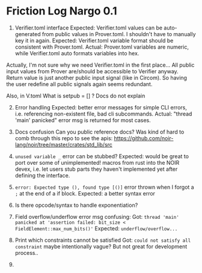 
# Friction Log Nargo 0.1

1. Verifier.toml interface
Expected: Verifier.toml values can be auto-generated from public values in Prover.toml. I shouldn't have to manually key it in again.
Expected: Verifier.toml variable format should be consistent with Prover.toml. Actual: Prover.toml variables are numeric, while Verifier.toml auto formats variables into hex.

Actually, I'm not sure why we need Verifier.toml in the first place... All public input values from Prover are/should be accessible to Verifier anyway. Return value is just another public input signal (like in Circom). So having the user redefine all public signals again seems redundant.

Also, in V.toml What is setpub = [] ? Docs do not explain

2. Error handling
Expected: better error messages for simple CLI errors, i.e. referencing non-existent file, bad cli subcommands. Actual: "thread 'main' panicked" error msg is returned for most cases.

3. Docs confusion
Can you public reference docs? Was kind of hard to comb through 
this repo to see the apis: https://github.com/noir-lang/noir/tree/master/crates/std_lib/src

4. `unused variable _` error can be stubbed?
Expected: would be great to port over some of unimplemented! macros from rust into the NOIR devex, i.e. let users stub parts they haven't implemented yet after defining the interface.

5. `error: Expected type (), found type [()]` error thrown when I forgot a `;` at the end of a if block.
Expected: a better syntax error

6. Is there opcode/syntax to handle exponentiation?

7. Field overflow/underflow error msg confusing: 
Got: `thread 'main' panicked at 'assertion failed: bit_size < FieldElement::max_num_bits()'`
Expected: `underflow/overflow...`

8. Print which constraints cannot be satisfied
Got: `could not satisfy all constraint` maybe intentionally vague? But not great for development process..

9. 


